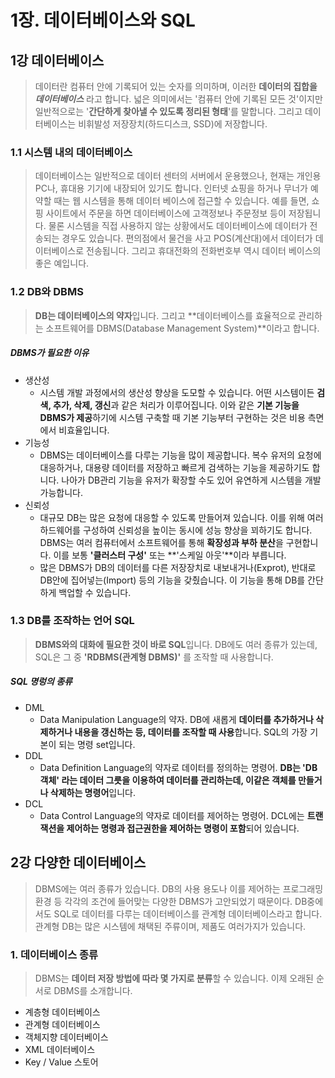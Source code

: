 # 1장. 데이터베이스와 SQL



## 1강 데이터베이스

> 데이터란 컴퓨터 안에 기록되어 있는 숫자를 의미하며, 이러한 **데이터의 집합을 *데이터베이스*** 라고 합니다. 넓은 의미에서는 '컴퓨터 안에 기록된 모든 것'이지만 일반적으로는 '**간단하게 찾아낼 수 있도록 정리된 형태**'를 말합니다. 그리고 데이터베이스는 비휘발성 저장장치(하드디스크, SSD)에 저장합니다.



### 1.1 시스템 내의 데이터베이스

> 데이터베이스는 일반적으로 데이터 센터의 서버에서 운용했으나, 현재는 개인용 PC나, 휴대용 기기에 내장되어 있기도 합니다. 인터넷 쇼핑을 하거나 무너가 예약할 때는 웹 시스템을 통해 데이터 베이스에 접근할 수 있습니다. 예를 들면, 쇼핑 사이트에서 주문을 하면 데이터베이스에 고객정보나 주문정보 등이 저장됩니다. 물론 시스템을 직접 사용하지 않는 상황에서도 데이터베이스에 데이터가 전송되는 경우도 있습니다. 편의점에서 물건을 사고 POS(계산대)에서 데이터가 데이터베이스로 전송됩니다. 그리고 휴대전화의 전화번호부 역시 데이터 베이스의 좋은 예입니다.



### 1.2 DB와 DBMS

> **DB는 데이터베이스의 약자**입니다. 그리고 **데이터베이스를 효율적으로 관리하는 소프트웨어를 DBMS(Database Management System)**이라고 합니다.

##### DBMS가 필요한 이유

- 생산성
  - 시스템 개발 과정에서의 생산성 향상을 도모할 수 있습니다. 어떤 시스템이든 **검색, 추가, 삭제, 갱신**과 같은 처리가 이루어집니다. 이와 같은 **기본 기능을 DBMS가 제공**하기에 시스템 구축할 때 기본 기능부터 구현하는 것은 비용 측면에서 비효율입니다.
- 기능성
  - DBMS는 데이터베이스를 다루는 기능을 많이 제공합니다. 복수 유저의 요청에 대응하거나, 대용량 데이터를 저장하고 빠르게 검색하는 기능을 제공하기도 합니다. 나아가 DB관리 기능을 유저가 확장할 수도 있어 유연하게 시스템을 개발 가능합니다.
- 신뢰성
  - 대규모 DB는 많은 요청에 대응할 수 있도록 만들어져 있습니다. 이를 위해 여러 하드웨어를 구성하여 신뢰성을 높이는 동시에 성능 향상을 꾀하기도 합니다. DBMS는 여러 컴퓨터에서 소프트웨어를 통해 **확장성과 부하 분산**을 구현합니다. 이를 보통 **'클러스터 구성'** 또는 **'스케일 아웃'**이라 부릅니다.
  - 많은 DBMS가 DB의 데이터를 다른 저장장치로 내보내거나(Exprot), 반대로 DB안에 집어넣는(Import) 등의 기능을 갖췄습니다. 이 기능을 통해 DB를 간단하게 백업할 수 있습니다.



### 1.3 DB를 조작하는 언어 SQL

> **DBMS와의 대화에 필요한 것이 바로 SQL**입니다. DB에도 여러 종류가 있는데,  SQL은 그 중 **'RDBMS(관계형 DBMS)'** 를 조작할 때 사용합니다.

##### SQL 명렁의 종류

- DML
  - Data Manipulation Language의 약자. DB에 새롭게 **데이터를 추가하거나 삭제하거나 내용을 갱신하는 등, 데이터를 조작할 때 사용**합니다. SQL의 가장 기본이 되는 명령 set입니다.
- DDL
  - Data Definition Language의 약자로 데이터를 정의하는 명령어. **DB는 'DB 객체' 라는 데이터 그릇을 이용하여 데이터를 관리하는데, 이같은 객체를 만들거나 삭제하는 명령어**입니다.
- DCL
  - Data Control Language의 약자로 데이터를 제어하는 명령어. DCL에는 **트랜잭션을 제어하는 명령과 접근권한을 제어하는 명령이 포함**되어 있습니다.



## 2강 다양한 데이터베이스

> DBMS에는 여러 종류가 있습니다. DB의 사용 용도나 이를 제어하는 프로그래밍 환경 등 각각의 조건에 들어맞는 다양한 DBMS가 고안되었기 때문이다. DB중에서도 SQL로 데이터를 다루는 데이터베이스를 관계형 데이터베이스라고 합니다. 관계형 DB는 많은 시스템에 채택된 주류이며, 제품도 여러가지가 있습니다.



### 1. 데이터베이스 종류

> DBMS는 **데이터 저장 방법에 따라 몇 가지로 분류**할 수 있습니다. 이제 오래된 순서로 DBMS를 소개합니다.

- 계층형 데이터베이스
- 관계형 데이터베이스
- 객체지향 데이터베이스
- XML 데이터베이스
- Key / Value 스토어